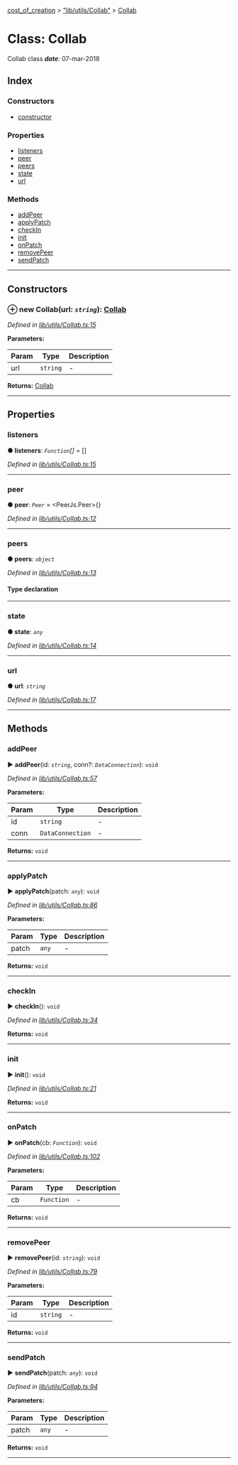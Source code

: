 [cost_of_creation](../README.md) > ["lib/utils/Collab"](../modules/_lib_utils_collab_.md) > [Collab](../classes/_lib_utils_collab_.collab.md)



# Class: Collab


Collab class
*__date__*: 07-mar-2018


## Index

### Constructors

* [constructor](_lib_utils_collab_.collab.md#constructor)


### Properties

* [listeners](_lib_utils_collab_.collab.md#listeners)
* [peer](_lib_utils_collab_.collab.md#peer)
* [peers](_lib_utils_collab_.collab.md#peers)
* [state](_lib_utils_collab_.collab.md#state)
* [url](_lib_utils_collab_.collab.md#url)


### Methods

* [addPeer](_lib_utils_collab_.collab.md#addpeer)
* [applyPatch](_lib_utils_collab_.collab.md#applypatch)
* [checkIn](_lib_utils_collab_.collab.md#checkin)
* [init](_lib_utils_collab_.collab.md#init)
* [onPatch](_lib_utils_collab_.collab.md#onpatch)
* [removePeer](_lib_utils_collab_.collab.md#removepeer)
* [sendPatch](_lib_utils_collab_.collab.md#sendpatch)



---
## Constructors
<a id="constructor"></a>


### ⊕ **new Collab**(url: *`string`*): [Collab](_lib_utils_collab_.collab.md)


*Defined in [lib/utils/Collab.ts:15](https://github.com/codeartisticninja/cost_of_creation/blob/HEAD/src/script/_classes/lib/utils/Collab.ts#L15)*



**Parameters:**

| Param | Type | Description |
| ------ | ------ | ------ |
| url | `string`   |  - |





**Returns:** [Collab](_lib_utils_collab_.collab.md)

---


## Properties
<a id="listeners"></a>

###  listeners

**●  listeners**:  *`Function`[]*  =  []

*Defined in [lib/utils/Collab.ts:15](https://github.com/codeartisticninja/cost_of_creation/blob/HEAD/src/script/_classes/lib/utils/Collab.ts#L15)*





___

<a id="peer"></a>

###  peer

**●  peer**:  *`Peer`*  =  <PeerJs.Peer>{}

*Defined in [lib/utils/Collab.ts:12](https://github.com/codeartisticninja/cost_of_creation/blob/HEAD/src/script/_classes/lib/utils/Collab.ts#L12)*





___

<a id="peers"></a>

###  peers

**●  peers**:  *`object`* 

*Defined in [lib/utils/Collab.ts:13](https://github.com/codeartisticninja/cost_of_creation/blob/HEAD/src/script/_classes/lib/utils/Collab.ts#L13)*


#### Type declaration


[key: `string`]: `DataConnection`






___

<a id="state"></a>

###  state

**●  state**:  *`any`* 

*Defined in [lib/utils/Collab.ts:14](https://github.com/codeartisticninja/cost_of_creation/blob/HEAD/src/script/_classes/lib/utils/Collab.ts#L14)*





___

<a id="url"></a>

###  url

**●  url**:  *`string`* 

*Defined in [lib/utils/Collab.ts:17](https://github.com/codeartisticninja/cost_of_creation/blob/HEAD/src/script/_classes/lib/utils/Collab.ts#L17)*





___


## Methods
<a id="addpeer"></a>

###  addPeer

► **addPeer**(id: *`string`*, conn?: *`DataConnection`*): `void`



*Defined in [lib/utils/Collab.ts:57](https://github.com/codeartisticninja/cost_of_creation/blob/HEAD/src/script/_classes/lib/utils/Collab.ts#L57)*



**Parameters:**

| Param | Type | Description |
| ------ | ------ | ------ |
| id | `string`   |  - |
| conn | `DataConnection`   |  - |





**Returns:** `void`





___

<a id="applypatch"></a>

###  applyPatch

► **applyPatch**(patch: *`any`*): `void`



*Defined in [lib/utils/Collab.ts:86](https://github.com/codeartisticninja/cost_of_creation/blob/HEAD/src/script/_classes/lib/utils/Collab.ts#L86)*



**Parameters:**

| Param | Type | Description |
| ------ | ------ | ------ |
| patch | `any`   |  - |





**Returns:** `void`





___

<a id="checkin"></a>

###  checkIn

► **checkIn**(): `void`



*Defined in [lib/utils/Collab.ts:34](https://github.com/codeartisticninja/cost_of_creation/blob/HEAD/src/script/_classes/lib/utils/Collab.ts#L34)*





**Returns:** `void`





___

<a id="init"></a>

###  init

► **init**(): `void`



*Defined in [lib/utils/Collab.ts:21](https://github.com/codeartisticninja/cost_of_creation/blob/HEAD/src/script/_classes/lib/utils/Collab.ts#L21)*





**Returns:** `void`





___

<a id="onpatch"></a>

###  onPatch

► **onPatch**(cb: *`Function`*): `void`



*Defined in [lib/utils/Collab.ts:102](https://github.com/codeartisticninja/cost_of_creation/blob/HEAD/src/script/_classes/lib/utils/Collab.ts#L102)*



**Parameters:**

| Param | Type | Description |
| ------ | ------ | ------ |
| cb | `Function`   |  - |





**Returns:** `void`





___

<a id="removepeer"></a>

###  removePeer

► **removePeer**(id: *`string`*): `void`



*Defined in [lib/utils/Collab.ts:79](https://github.com/codeartisticninja/cost_of_creation/blob/HEAD/src/script/_classes/lib/utils/Collab.ts#L79)*



**Parameters:**

| Param | Type | Description |
| ------ | ------ | ------ |
| id | `string`   |  - |





**Returns:** `void`





___

<a id="sendpatch"></a>

###  sendPatch

► **sendPatch**(patch: *`any`*): `void`



*Defined in [lib/utils/Collab.ts:94](https://github.com/codeartisticninja/cost_of_creation/blob/HEAD/src/script/_classes/lib/utils/Collab.ts#L94)*



**Parameters:**

| Param | Type | Description |
| ------ | ------ | ------ |
| patch | `any`   |  - |





**Returns:** `void`





___


